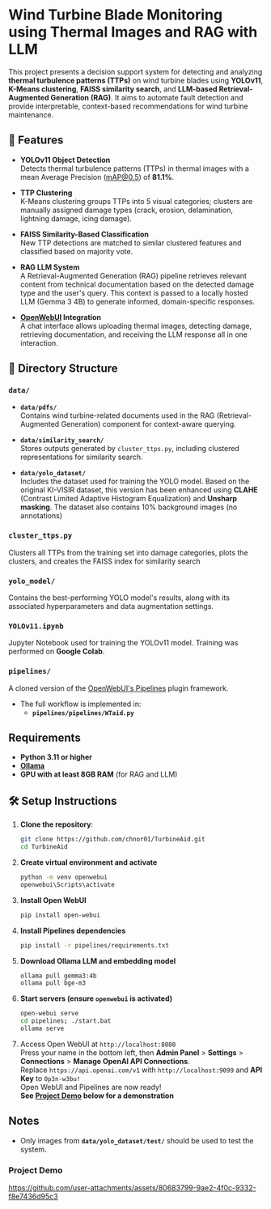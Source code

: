 # Wind Turbine Blade Monitoring using Thermal Images and RAG with LLM 
This project presents a decision support system for detecting and analyzing **thermal turbulence patterns (TTPs)** on wind turbine blades using **YOLOv11**, **K-Means clustering**, **FAISS similarity search**, and **LLM-based Retrieval-Augmented Generation (RAG)**. It aims to automate fault detection and provide interpretable, context-based recommendations for wind turbine maintenance.

## 📌 Features

- **YOLOv11 Object Detection**  
  Detects thermal turbulence patterns (TTPs) in thermal images with a mean Average Precision (mAP@0.5) of **81.1%**.

- **TTP Clustering**  
  K-Means clustering groups TTPs into 5 visual categories; clusters are manually assigned damage types (crack, erosion, delamination, lightning damage, icing damage).

- **FAISS Similarity-Based Classification**  
  New TTP detections are matched to similar clustered features and classified based on majority vote.

- **RAG LLM System**  
  A Retrieval-Augmented Generation (RAG) pipeline retrieves relevant content from technical documentation based on the detected damage type and the user's query. This context is passed to a locally hosted LLM (Gemma 3 4B) to generate informed, domain-specific responses.

- **[OpenWebUI](https://github.com/open-webui/open-webui) Integration**  
  A chat interface allows uploading thermal images, detecting damage, retrieving documentation, and receiving the LLM response all in one interaction.

## 📁 Directory Structure

### `data/`
- **`data/pdfs/`**  
  Contains wind turbine-related documents used in the RAG (Retrieval-Augmented Generation) component for context-aware querying.

- **`data/similarity_search/`**  
  Stores outputs generated by `cluster_ttps.py`, including clustered representations for similarity search.

- **`data/yolo_dataset/`**  
  Includes the dataset used for training the YOLO model. Based on the original KI-VISIR dataset, this version has been enhanced using **CLAHE** (Contrast Limited Adaptive Histogram Equalization) and **Unsharp masking**. The dataset also contains 10% background images (no annotations)

### `cluster_ttps.py`  
Clusters all TTPs from the training set into damage categories, plots the clusters, and creates the FAISS index for similarity search
  
### `yolo_model/`
Contains the best-performing YOLO model's results, along with its associated hyperparameters and data augmentation settings.

### `YOLOv11.ipynb`
Jupyter Notebook used for training the YOLOv11 model. Training was performed on **Google Colab**.

### `pipelines/`
A cloned version of the [OpenWebUI's Pipelines](https://github.com/open-webui/pipelines) plugin framework.

- The full workflow is implemented in:
  - **`pipelines/pipelines/WTaid.py`**

## Requirements
- **Python 3.11 or higher**
- **[Ollama](https://github.com/ollama/ollama)**
- **GPU with at least 8GB RAM** (for RAG and LLM)

## 🛠️ Setup Instructions
1. **Clone the repository**:
   ```bash
   git clone https://github.com/chnor01/TurbineAid.git
   cd TurbineAid
   ```
2. **Create virtual environment and activate**
   ```bash
   python -m venv openwebui
   openwebui\Scripts\activate
   ```
3. **Install Open WebUI**
   ```bash
   pip install open-webui
   ```
4. **Install Pipelines dependencies**
   ```bash
   pip install -r pipelines/requirements.txt
   ```
5. **Download Ollama LLM and embedding model**
   ```bash
   ollama pull gemma3:4b
   ollama pull bge-m3
   ```
7. **Start servers (ensure ```openwebui``` is activated)**
   ```bash
   open-webui serve
   cd pipelines; ./start.bat
   ollama serve
   ```
8. Access Open WebUI at ```http://localhost:8080```<br/>
   Press your name in the bottom left, then **Admin Panel** > **Settings** > **Connections** > **Manage OpenAI API Connections**. <br/>
   Replace ```https://api.openai.com/v1``` with ```http://localhost:9099``` and **API Key** to ```0p3n-w3bu!``` <br/>
   Open WebUI and Pipelines are now ready! <br/>
   **See [Project Demo](#project-demo) below for a demonstration**

## Notes 
- Only images from **`data/yolo_dataset/test/`** should be used to test the system. 
   
### Project Demo
https://github.com/user-attachments/assets/80683799-9ae2-4f0c-9332-f8e7436d95c3   
